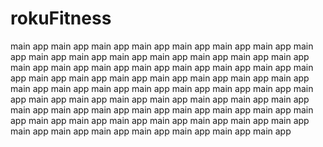 # rokuFitness
main app main app main app main app main app main app main app main app main app main app main app main app main app main app main app main app main app main app main app main app main app main app main app main app main app main app main app main app main app main app main app main app main app main app main app main app main app main app main app main app main app main app main app main app main app main app main app main app main app main app main app main app main app main app main app main app main app main app main app main app main app main app main app main app main app main app main app 
